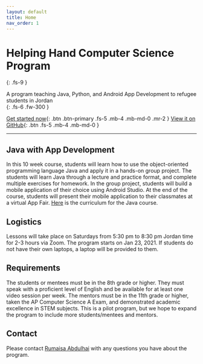 ```yaml
---
layout: default
title: Home
nav_order: 1
---
```


# Helping Hand Computer Science Program
{: .fs-9 }

A program teaching Java, Python, and Android App Development to refugee students in Jordan<br>
{: .fs-6 .fw-300 }

[Get started now](/week-1.html){: .btn .btn-primary .fs-5 .mb-4 .mb-md-0 .mr-2 } [View it on GitHub](https://github.com/hhrd-cs){: .btn .fs-5 .mb-4 .mb-md-0 }

---

## Java with App Development

In this 10 week course, students will learn how to use the object-oriented programming language Java and apply it in a hands-on group project. The students will learn Java through a lecture and practice format, and complete multiple exercises for homework. In the group project, students will build a mobile application of their choice using Android Studio. At the end of the course, students will present their mobile application to their classmates at a virtual App Fair. [Here](https://docs.google.com/document/d/15dzZFY-YwrDuhJfZL7RTMdi3OQg7TImaoDz-PdbCuxg/edit?usp=sharing) is the curriculum for the Java course.

## Logistics

Lessons will take place on Saturdays from 5:30 pm to 8:30 pm Jordan time for 2-3 hours via Zoom. The program starts on Jan 23, 2021. If students do not have their own laptops, a laptop will be provided to them.

## Requirements

The students or mentees must be in the 8th grade or higher. They must speak with a proficient level of English and be available for at least one video session per week. The mentors must be in the 11th grade or higher, taken the AP Computer Science A Exam, and demonstrated academic excellence in STEM subjects. This is a pilot program, but we hope to expand the program to include more students/mentees and mentors.

## Contact

Please contact [Rumaisa Abdulhai](mailto:rumaisa.abdulhai@gmail.com) with any questions you have about the program.